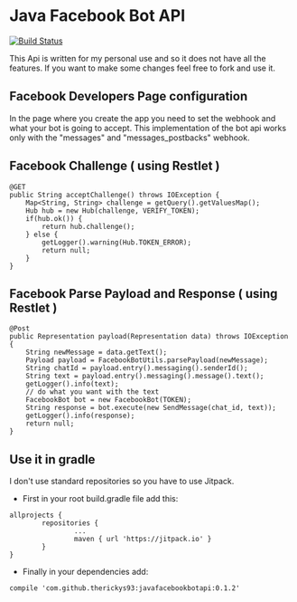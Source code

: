 # Java Facebook Bot API


[![Build Status](https://travis-ci.org/therickys93/javafacebookbotapi.svg?branch=master)](https://travis-ci.org/therickys93/javafacebookbotapi)


This Api is written for my personal use and so it does not have all the features.
If you want to make some changes feel free to fork and use it.

## Facebook Developers Page configuration

In the page where you create the app you need to set the webhook and what your bot is going to accept.
This implementation of the bot api works only with the "messages" and "messages_postbacks" webhook.

## Facebook Challenge ( using Restlet )

```
@GET
public String acceptChallenge() throws IOException {
	Map<String, String> challenge = getQuery().getValuesMap();
	Hub hub = new Hub(challenge, VERIFY_TOKEN);
	if(hub.ok()) {
		return hub.challenge();
	} else {
		getLogger().warning(Hub.TOKEN_ERROR);
     	return null;
	}
}
```

## Facebook Parse Payload and Response ( using Restlet )

```
@Post
public Representation payload(Representation data) throws IOException {
	String newMessage = data.getText();
	Payload payload = FacebookBotUtils.parsePayload(newMessage);
	String chatId = payload.entry().messaging().senderId();
	String text = payload.entry().messaging().message().text();
	getLogger().info(text);
	// do what you want with the text
	FacebookBot bot = new FacebookBot(TOKEN);
	String response = bot.execute(new SendMessage(chat_id, text));
	getLogger().info(response);
	return null;
}
```

## Use it in gradle

I don't use standard repositories so you have to use Jitpack.

* First in your root build.gradle file add this:

```
allprojects {
        repositories {
                ...
                maven { url 'https://jitpack.io' }
        }
}
```

* Finally in your dependencies add:

```
compile 'com.github.therickys93:javafacebookbotapi:0.1.2'
```
